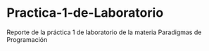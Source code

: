 # Practica-1-de-Laboratorio
Reporte de la práctica 1 de laboratorio de la materia  Paradigmas de Programación
